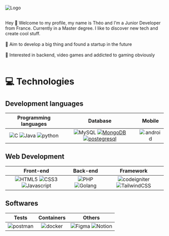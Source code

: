 ![Logo](https://i.imgur.com/fNgtxEm.png)

<br/>
Hey 👋 Welcome to my profile, my name is Théo and I'm a Junior Developer from France. Currently in a Master degree. I like to discover new tech and create cool stuff.
<br/>
<br/>
🎯 Aim to develop a big thing and found a startup in the future
<br/>
<br/>
🏹 Interested in backend, video games and addicted to gaming obviously
<br/>
<br/>

# 💻 Technologies 

## Development languages

| Programming languages | Database | Mobile |
|:---------------------:|:--------:|:------:|
| ![C](https://img.shields.io/badge/c-%2300599C.svg?style=for-the-badge&logo=c&logoColor=white) ![Java](https://img.shields.io/badge/java-%23ED8B00.svg?style=for-the-badge&logo=java&logoColor=white) ![python](https://img.shields.io/badge/python-yellow?style=for-the-badge&logo=python&logoColor=white) | ![MySQL](https://img.shields.io/badge/mysql-%2300f.svg?style=for-the-badge&logo=mysql&logoColor=white) [![MongoDB](https://img.shields.io/badge/MongoDB-2ea44f?style=for-the-badge&logo=mongodb&logoColor=white)](https://) [![postegresql](https://img.shields.io/badge/postegresql-blue?style=for-the-badge&logo=postgresql&logoColor=white)](https://) | ![android](https://img.shields.io/badge/android-darkgreen?style=for-the-badge&logo=android&logoColor=white) |

## Web Development

| Front-end | Back-end | Framework | 
|:---------:|:--------:|:---------:|
| ![HTML5](https://img.shields.io/badge/html5-%23E34F26.svg?style=for-the-badge&logo=html5&logoColor=white) ![CSS3](https://img.shields.io/badge/css3-%231572B6.svg?style=for-the-badge&logo=css3&logoColor=white) ![Javascript](https://img.shields.io/badge/Javascript-yellow?style=for-the-badge&logo=javascript&logoColor=white) | ![PHP](https://img.shields.io/badge/php-%23777BB4.svg?style=for-the-badge&logo=php&logoColor=white) ![Golang](https://img.shields.io/badge/Golang-blue?style=for-the-badge&logo=go&logoColor=white) | ![codeigniter](https://img.shields.io/badge/codeigniter-orange?style=for-the-badge&logo=codeigniter&logoColor=white) ![TailwindCSS](https://img.shields.io/badge/tailwindcss-%2338B2AC.svg?style=for-the-badge&logo=tailwind-css&logoColor=white) |

## Softwares

| Tests | Containers | Others |
|:-----:|:----------:|:------:|
| ![postman](https://img.shields.io/badge/postman-orange?style=for-the-badge&logo=postman&logoColor=white) | ![docker](https://img.shields.io/badge/docker-blue?style=for-the-badge&logo=docker&logoColor=white) | ![Figma](https://img.shields.io/badge/figma-%23F24E1E.svg?style=for-the-badge&logo=figma&logoColor=white) ![Notion](https://img.shields.io/badge/Notion-%23000000.svg?style=for-the-badge&logo=notion&logoColor=white) |



